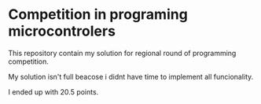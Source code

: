 # Competition in programing microcontrolers

This repository contain my solution for regional round of programming competition. 

My solution isn't full beacose i didnt have time to implement all funcionality.

I ended up with 20.5 points.
